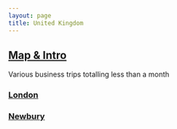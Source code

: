 ```yaml
---
layout: page
title: United Kingdom
---
```


## [Map & Intro](https://goo.gl/maps/WvUTDQS1dNHLzLvb7)

Various business trips totalling less than a month

### [London](https://goo.gl/maps/1AU2soWbHkSqmKSN6)

### [Newbury](https://goo.gl/maps/GwP4n8Q6WkA438v89)
